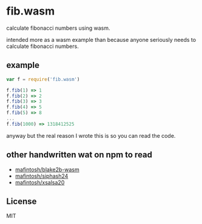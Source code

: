 # fib.wasm

calculate fibonacci numbers using wasm.

intended more as a wasm example than because anyone seriously
needs to calculate fibonacci numbers.

## example

``` js
var f = require('fib.wasm')

f.fib(1) => 1
f.fib(2) => 2
f.fib(3) => 3
f.fib(4) => 5
f.fib(5) => 8
...
f.fib(1000) => 1318412525
```

anyway but the real reason I wrote this is so you can read the code.

## other handwritten wat on npm to read

* [mafintosh/blake2b-wasm](https://github.com/mafintosh/blake2b-wasm)
* [mafintosh/siphash24](https://github.com/mafintosh/siphash24)
* [mafintosh/xsalsa20](https://github.com/mafintosh/xsalsa20)

## License

MIT




